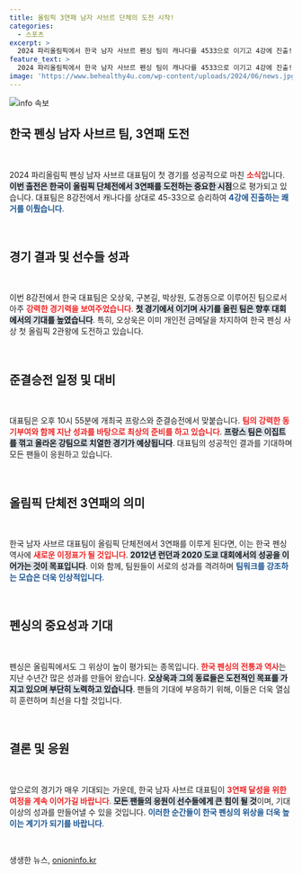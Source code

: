 ```yaml
---
title: 올림픽 3연패 남자 사브르 단체의 도전 시작!
categories:
  - 스포츠
excerpt: >
  2024 파리올림픽에서 한국 남자 사브르 펜싱 팀이 캐나다를 4533으로 이기고 4강에 진출! 3연패를 노리는 대표팀의 다음 도전이 기대된다. 오상욱의 2관왕 도전도 주목받고 있다!
feature_text: >
  2024 파리올림픽에서 한국 남자 사브르 펜싱 팀이 캐나다를 4533으로 이기고 4강에 진출! 3연패를 노리는 대표팀의 다음 도전이 기대된다. 오상욱의 2관왕 도전도 주목받고 있다!
image: 'https://www.behealthy4u.com/wp-content/uploads/2024/06/news.jpg'
---
```


<p><img src="https://www.behealthy4u.com/wp-content/uploads/2024/06/news.jpg" alt="info 속보" /></p>

<h2 data-ke-size="size26">한국 펜싱 남자 사브르 팀, 3연패 도전</h2>

<p data-ke-size="size16">&nbsp;</p>

<p data-ke-size="size16">2024 파리올림픽 펜싱 남자 사브르 대표팀이 첫 경기를 성공적으로 마친 <b><span style="color: #ee2323;">소식</span></b>입니다. <b><span style="background-color: #21538527;">이번 출전은 한국이 올림픽 단체전에서 3연패를 도전하는 중요한 시점</span></b>으로 평가되고 있습니다. 대표팀은 8강전에서 캐나다를 상대로 45-33으로 승리하여 <b><span style="color: #1a5490;">4강에 진출하는 쾌거를 이뤘습니다</span></b>.</p>

<p data-ke-size="size16">&nbsp;</p>

<h2 data-ke-size="size26">경기 결과 및 선수들 성과</h2>

<p data-ke-size="size16">&nbsp;</p>

<p data-ke-size="size16">이번 8강전에서 한국 대표팀은 오상욱, 구본길, 박상원, 도경동으로 이루어진 팀으로서 아주 <b><span style="color: #ee2323;">강력한 경기력을 보여주었습니다</span></b>. <b><span style="background-color: #21538527;">첫 경기에서 이기며 사기를 올린 팀은 향후 대회에서의 기대를 높였습니다</span></b>. 특히, 오상욱은 이미 개인전 금메달을 차지하여 한국 펜싱 사상 첫 올림픽 2관왕에 도전하고 있습니다.</p>

<p data-ke-size="size16">&nbsp;</p>

<h2 data-ke-size="size26">준결승전 일정 및 대비</h2>

<p data-ke-size="size16">&nbsp;</p>

<p data-ke-size="size16">대표팀은 오후 10시 55분에 개최국 프랑스와 준결승전에서 맞붙습니다. <b><span style="color: #ee2323;">팀의 강력한 동기부여와 함께 지난 성과를 바탕으로 최상의 준비를 하고 있습니다</span></b>. <b><span style="background-color: #21538527;">프랑스 팀은 이집트를 꺾고 올라온 강팀으로 치열한 경기가 예상됩니다</span></b>. 대표팀의 성공적인 결과를 기대하며 모든 팬들이 응원하고 있습니다.</p>

<p data-ke-size="size16">&nbsp;</p>

<h2 data-ke-size="size26">올림픽 단체전 3연패의 의미</h2>

<p data-ke-size="size16">&nbsp;</p>

<p data-ke-size="size16">한국 남자 사브르 대표팀이 올림픽 단체전에서 3연패를 이루게 된다면, 이는 한국 펜싱 역사에 <b><span style="color: #ee2323;">새로운 이정표가 될 것입니다</span></b>. <b><span style="background-color: #21538527;">2012년 런던과 2020 도쿄 대회에서의 성공을 이어가는 것이 목표입니다</span></b>. 이와 함께, 팀원들이 서로의 성과를 격려하며 <b><span style="color: #1a5490;">팀워크를 강조하는 모습은 더욱 인상적입니다</span></b>.</p>

<p data-ke-size="size16">&nbsp;</p>

<h2 data-ke-size="size26">펜싱의 중요성과 기대</h2>

<p data-ke-size="size16">&nbsp;</p>

<p data-ke-size="size16">펜싱은 올림픽에서도 그 위상이 높이 평가되는 종목입니다. <b><span style="color: #ee2323;">한국 펜싱의 전통과 역사</span></b>는 지난 수년간 많은 성과를 만들어 왔습니다. <b><span style="background-color: #21538527;">오상욱과 그의 동료들은 도전적인 목표를 가지고 있으며 부단히 노력하고 있습니다</span></b>. 팬들의 기대에 부응하기 위해, 이들은 더욱 열심히 훈련하며 최선을 다할 것입니다.</p>

<p data-ke-size="size16">&nbsp;</p>

<h2 data-ke-size="size26">결론 및 응원</h2>

<p data-ke-size="size16">&nbsp;</p>

<p data-ke-size="size16">앞으로의 경기가 매우 기대되는 가운데, 한국 남자 사브르 대표팀이 <b><span style="color: #ee2323;">3연패 달성을 위한 여정을 계속 이어가길 바랍니다</span></b>. <b><span style="background-color: #21538527;">모든 팬들의 응원이 선수들에게 큰 힘이 될 것</span></b>이며, 기대 이상의 성과를 만들어낼 수 있을 것입니다. <b><span style="color: #1a5490;">이러한 순간들이 한국 펜싱의 위상을 더욱 높이는 계기가 되기를 바랍니다</span></b>.</p>

<p data-ke-size="size16">&nbsp;</p>
생생한 뉴스, <a href="https://onioninfo.kr" rel="dofollow">onioninfo.kr</a>


